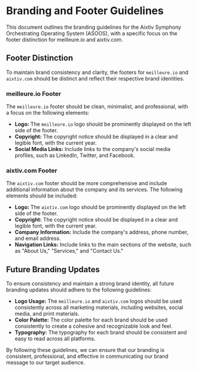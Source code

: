 
# Branding and Footer Guidelines

This document outlines the branding guidelines for the Aixtiv Symphony Orchestrating Operating System (ASOOS), with a specific focus on the footer distinction for meilleure.io and aixtiv.com.

## Footer Distinction

To maintain brand consistency and clarity, the footers for `meilleure.io` and `aixtiv.com` should be distinct and reflect their respective brand identities.

### meilleure.io Footer

The `meilleure.io` footer should be clean, minimalist, and professional, with a focus on the following elements:

*   **Logo:** The `meilleure.io` logo should be prominently displayed on the left side of the footer.
*   **Copyright:** The copyright notice should be displayed in a clear and legible font, with the current year.
*   **Social Media Links:** Include links to the company's social media profiles, such as LinkedIn, Twitter, and Facebook.

### aixtiv.com Footer

The `aixtiv.com` footer should be more comprehensive and include additional information about the company and its services. The following elements should be included:

*   **Logo:** The `aixtiv.com` logo should be prominently displayed on the left side of the footer.
*   **Copyright:** The copyright notice should be displayed in a clear and legible font, with the current year.
*   **Company Information:** Include the company's address, phone number, and email address.
*   **Navigation Links:** Include links to the main sections of the website, such as "About Us," "Services," and "Contact Us."

## Future Branding Updates

To ensure consistency and maintain a strong brand identity, all future branding updates should adhere to the following guidelines:

*   **Logo Usage:** The `meilleure.io` and `aixtiv.com` logos should be used consistently across all marketing materials, including websites, social media, and print materials.
*   **Color Palette:** The color palette for each brand should be used consistently to create a cohesive and recognizable look and feel.
*   **Typography:** The typography for each brand should be consistent and easy to read across all platforms.

By following these guidelines, we can ensure that our branding is consistent, professional, and effective in communicating our brand message to our target audience.

